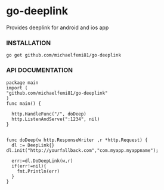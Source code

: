 # go-deeplink
Provides deeplink for android and ios app

### INSTALLATION

    go get github.com/michaelfemi81/go-deeplink
### API DOCUMENTATION
``` 
package main
import (
"github.com/michaelfemi81/go-deeplink"
)
func main() {

  http.HandleFunc("/", doDeep)
  http.ListenAndServe(":1234", nil)
}


func doDeep(w http.ResponseWriter ,r *http.Request) {
  dl := DeepLink{}
dl.init("http://yourfallback.com","com.myapp.myappname");

  err:=dl.DoDeepLink(w,r)
  if(err!=nil){
    fmt.Println(err)
  }
}
```